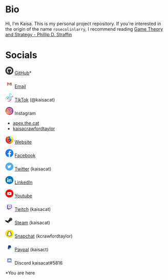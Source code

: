 # Bio
Hi, I'm Kaisa. This is my personal project repository. If you're interested in the origin of the name `rosecolinlarry`, I recommend reading [Game Theory and Strategy - Phillip D. Straffin](Game%20Theory%20and%20Strategy%20-%20Phillip%20D.%20Straffin.pdf)

# Socials
<img src="./Color/Github.svg" alt="github-logo" width="25"/> [GitHub](https://github.com/rosecolinlarry)*

<img src="./Color/Gmail.svg" alt="gmail-logo" width="25"/> [Email](mailto:kcrawfordtaylor@gmail.com) 

<img src="./Color/Tik%20Tok.svg" alt="tiktok-logo" width="25"/> [TikTok](https://www.tiktok.com/@kaisacat) (@kaisacat)

<img src="./Color/Instagram.svg" alt="instagram-logo" width="25"/>  Instagram
- [apex.the.cat](https://www.instagram.com/apex.the.cat/)
- [kaisacrawfordtaylor](https://www.instagram.com/kaisacrawfordtaylor/)

<img src="./Color/Firefox.svg" alt="firefox-logo" width="25"/> [Website]( https://kcrawfordtaylor.wixsite.com/kaisa)

<img src="./Color/Facebook.svg" alt="facebook-logo" width="25"/> [Facebook](https://www.facebook.com/kaisa.crawfordtaylor.35)

<img src="./Color/Twitter.svg" alt="twitter-logo" width="25"/> [Twitter](https://twitter.com/kaisacat) (kaisacat)

<img src="./Color/LinkedIN.svg" alt="linkedin-logo" width="25"/> [LinkedIn](https://www.linkedin.com/in/kaisact)

<img src="./Color/Youtube.svg" alt="youtube-logo" width="25"/> [Youtube](https://www.youtube.com/channel/UCcJqZZtOkG_XuvHyelXnDeQ)

<img src="./Color/Twitch.svg" alt="twitch-logo" width="25"/> [Twitch](https://www.twitch.tv/kaisacat) (kaisacat)

<img src="./Color/Steam.svg" alt="steam-logo" width="25"/> [Steam](https://steamcommunity.com/id/kaisacat/) (kaisacat)

<img src="./Color/Snapchat.svg" alt="snapchat-logo" width="25"/> [Snapchat](https://www.snapchat.com/add/kcrawfordtaylor) (kcrawfordtaylor)

<img src="./Color/PayPal.svg" alt="paypal-logo" width="25"/> [Paypal](paypal.me/kaisact) (kaisact)

<img src="./Color/Discord.svg" alt="discord-logo" width="25"/> Discord kaisacat#5816

*You are here
